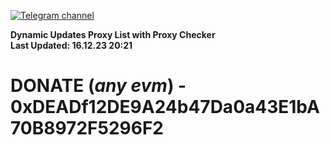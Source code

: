 [![Telegram channel](https://img.shields.io/endpoint?url=https://runkit.io/damiankrawczyk/telegram-badge/branches/master?url=https://t.me/n4z4v0d)](https://t.me/n4z4v0d) 

**Dynamic Updates Proxy List with Proxy Checker**  
**Last Updated: 16.12.23 20:21**

# DONATE (_any evm_) - 0xDEADf12DE9A24b47Da0a43E1bA70B8972F5296F2
